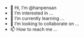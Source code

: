- 👋 Hi, I’m @hanpensan
- 👀 I’m interested in ...
- 🌱 I’m currently learning ...
- 💞️ I’m looking to collaborate on ...
- 📫 How to reach me ...

<!---
hanpensan/hanpensan is a ✨ special ✨ repository because its `README.md` (this file) appears on your GitHub profile.
You can click the Preview link to take a look at your changes.
--->
